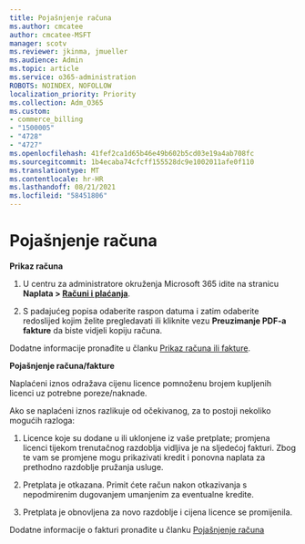 ```yaml
---
title: Pojašnjenje računa
ms.author: cmcatee
author: cmcatee-MSFT
manager: scotv
ms.reviewer: jkinma, jmueller
ms.audience: Admin
ms.topic: article
ms.service: o365-administration
ROBOTS: NOINDEX, NOFOLLOW
localization_priority: Priority
ms.collection: Adm_O365
ms.custom:
- commerce_billing
- "1500005"
- "4728"
- "4727"
ms.openlocfilehash: 41fef2ca1d65b46e49b602b5cd03e19a4ab708fc
ms.sourcegitcommit: 1b4ecaba74cfcff155528dc9e1002011afe0f110
ms.translationtype: MT
ms.contentlocale: hr-HR
ms.lasthandoff: 08/21/2021
ms.locfileid: "58451806"
---
```

# <a name="understand-your-bill"></a>Pojašnjenje računa

**Prikaz računa**

1. U centru za administratore okruženja Microsoft 365 idite na stranicu **Naplata > [Računi i plaćanja](https://go.microsoft.com/fwlink/p/?linkid=848039)**.

2. S padajućeg popisa odaberite raspon datuma i zatim odaberite redoslijed kojim želite pregledavati ili kliknite vezu **Preuzimanje PDF-a fakture** da biste vidjeli kopiju računa.

Dodatne informacije pronađite u članku [Prikaz računa ili fakture](https://docs.microsoft.com/microsoft-365/commerce/billing-and-payments/view-your-bill-or-invoice).

**Pojašnjenje računa/fakture**

Naplaćeni iznos odražava cijenu licence pomnoženu brojem kupljenih licenci uz potrebne poreze/naknade.

Ako se naplaćeni iznos razlikuje od očekivanog, za to postoji nekoliko mogućih razloga:

1. Licence koje su dodane u ili uklonjene iz vaše pretplate; promjena licenci tijekom trenutačnog razdoblja vidljiva je na sljedećoj fakturi.  Zbog te vam se promjene mogu prikazivati kredit i ponovna naplata za prethodno razdoblje pružanja usluge.

2. Pretplata je otkazana.  Primit ćete račun nakon otkazivanja s nepodmirenim dugovanjem umanjenim za eventualne kredite.

3. Pretplata je obnovljena za novo razdoblje i cijena licence se promijenila.  

Dodatne informacije o fakturi pronađite u članku [Pojašnjenje računa](https://support.office.com/article/Understand-your-invoice-for-Office-365-for-business-0724b428-fb59-4962-8c37-6674166d7507)
